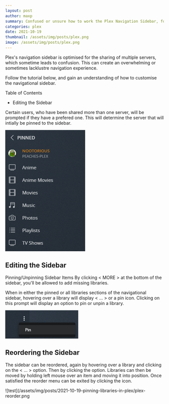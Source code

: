 ```yaml
---
layout: post
author: maxp
summary: Confused or unsure how to work the Plex Navigation Sidebar, follow this guide
categories: plex
date: 2021-10-19
thumbnail: /assets/img/posts/plex.png
image: /assets/img/posts/plex.png
---
```


Plex's navigation sidebar is optimised for the sharing of multiple servers, which sometime leads to confusion. This can create an overwhelming or sometimes lacklustre navigation experience.

Follow the tutorial below, and gain an understanding of how to customise the navigational sidebar.

Table of Contents	
- Editing the Sidebar

Certain users, who have been shared more than one server, will be prompted if they have a prefered one. This will determine the server that will intially be pinned to the sidebar.

![test](/assets/img/posts/2021-10-19-pinning-libraries-in-plex/plex-navigation-sidebar.png)

## Editing the Sidebar

Pinning/Unpinning Sidebar Items
By clicking < MORE > at the bottom of the sidebar, you'll be allowed to add missing libraries. 
  
When in either the pinned or all libraries sections of the navigational sidebar, hovering over a library will display < ... > or a pin icon. Clicking on this prompt will display an option to pin or unpin a library.

![test](/assets/img/posts/2021-10-19-pinning-libraries-in-plex/plex-pin.png)

## Reordering the Sidebar
The sidebar can be reordered, again by hovering over a library and clicking on the < ... > option. Then by clicking the <Reorder> option. Libraries can then be moved by holding left mouse over an item and moving it into position. Once satisfied the reorder menu can be exited by clicking the <x> icon. 

![test](/assets/img/posts/2021-10-19-pinning-libraries-in-plex/plex-reorder.png

